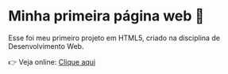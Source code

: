 # Minha primeira página web 🌸
Esse foi meu primeiro projeto em HTML5, criado na disciplina de Desenvolvimento Web.  

👉 Veja online: [Clique aqui]([https://seu-usuario.github.io/primeira-pagina-web/](https://maria-n-v-borges.github.io/Primeira-pagina-web/))
